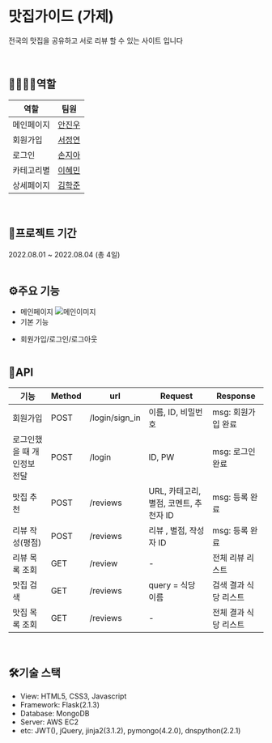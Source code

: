 # 맛집가이드 (가제)
전국의 맛집을 공유하고 서로 리뷰 할 수 있는 사이트 입니다

<br/>

## 👨‍👨‍👧‍👦역할
|역할|팀원|
|--|--|
|메인페이지|[안진우](https://github.com/jinu-ahn)|  
|회원가입| [서정연](https://github.com/yeon1128)|  
|로그인|[손지아](https://github.com/JJIaa)|  
|카테고리별|[이혜민](https://github.com/hm5938)|  
|상세페이지|[김학준](https://github.com/lgkrwnsdll)|  
<br/>



## 📆프로젝트 기간
2022.08.01 ~ 2022.08.04 (총 4일)  
<br/>

  
## ⚙️주요 기능
- 메인페이지
![메인이미지]()
- 기본 기능
> 

- 회원가입/로그인/로그아웃
> 
![]()
<br/>


## 📑API
|기능|Method|url|Request|Response|
|------|---|---|---|---|
|회원가입|POST|/login/sign_in|이름, ID, 비밀번호|msg: 회원가입 완료|
|로그인했을 때 개인정보 전달|POST|/login|ID, PW|msg: 로그인 완료|
맛집 추천|POST|/reviews|URL, 카테고리, 별점, 코멘트, 추천자 ID|msg: 등록 완료|
|리뷰 작성(평점)|POST|/reviews|리뷰 , 별점, 작성자 ID|msg: 등록 완료
|리뷰 목록 조회|GET|/review| - |전체 리뷰 리스트
|맛집 검색|GET|  /reviews|query = 식당 이름|검색 결과 식당 리스트|
맛집 목록 조회|GET|/reviews|- |전체 결과 식당 리스트|
<br/>
                                      



## 🛠️기술 스택
- View: HTML5, CSS3, Javascript 
- Framework: Flask(2.1.3)
- Database: MongoDB
- Server: AWS EC2
- etc: JWT(), jQuery, jinja2(3.1.2), pymongo(4.2.0), dnspython(2.2.1)
